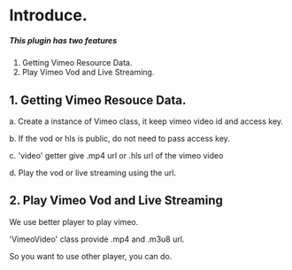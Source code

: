 
# Introduce.
 ##### This plugin has two features

  1. Getting Vimeo Resource Data.
  2. Play Vimeo Vod and Live Streaming.


## 1. Getting Vimeo Resouce Data.

  a. Create a instance of Vimeo class, it keep vimeo video id and access key.
  
  b. If the vod or hls is public, do not need to pass access key.
  
  c. 'video' getter give .mp4 url or .hls url of the vimeo video
  
  d. Play the vod or live streaming using the url.
  


## 2. Play Vimeo Vod and Live Streaming


  We use better player to play vimeo.
  
  'VimeoVideo' class provide .mp4 and .m3u8 url.
  
  So you want to use other player, you can do.

